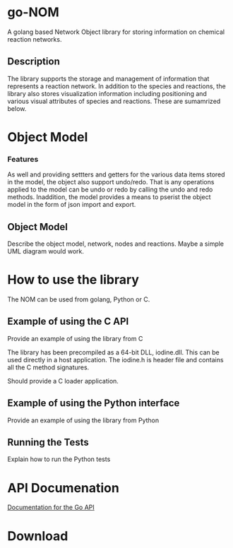 # go-NOM
A golang based Network Object library for storing information on chemical reaction networks.  

## Description

The library supports the storage and management of information that represents a reaction network. In addition to the 
species and reactions, the library also stores visualization information including positioning and various visual attributes of species and reactions. These are sumamrized below.

# Object Model

### Features

As well and providing settters and getters for the various data items stored in the model, the object also support undo/redo. That is any operations applied to the model can be undo or redo by calling the undo and redo methods. Inaddition, the model provides a means to pserist the object model in the form of json import and export. 

## Object Model

Describe the object model, network, nodes and reactions. Maybe a simple UML diagram would work.

# How to use the library

The NOM can be used from golang, Python or C.

## Example of using the C API

Provide an example of using the library from C

The library has been precompiled as a 64-bit DLL, iodine.dll. This can be used directly in a host application. The iodine.h is header file and contains all the C method signatures.

Should provide a C loader application.

## Example of using the Python interface

Provide an example of using the library from Python

## Running the Tests

Explain how to run the Python tests

# API Documenation

[Documentation for the Go API](https://github.com/zrj26/go-NOM/blob/master/docs/Go-NOM%20documentation.md)

# Download


